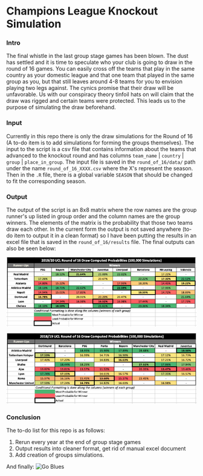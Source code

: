 # Champions League Knockout Simulation

### Intro
The final whistle in the last group stage games has been blown. The dust has settled and it is time to speculate who your club is going to draw in the round of 16 games. You can easily cross off the teams that play in the same country as your domestic league and that one team that played in the same group as you, but that still leaves around 4-8 teams for you to envision playing two legs against. The cynics promise that their draw will be unfavorable. Us with our conspiracy theory tinfoil hats on will claim that the draw was rigged and certain teams were protected. This leads us to the purpose of simulating the draw beforehand.  

### Input
Currently in this repo there is only the draw simulations for the Round of 16 (A to-do item is to add simulations for forming the groups themselves). The input to the script is a csv file that contains information about the teams that advanced to the knockout round and has columns ```team_name``` | ```country``` | ```group``` | ```place_in_group```. The input file is saved in the `round_of_16/data/` path under the name `round_of_16_XXXX.csv` where the X's represent the season. Then in the `.R` file, there is a global variable `SEASON` that should be changed to fit the corresponding season.

### Output
The output of the script is an 8x8 matrix where the row names are the group runner's up listed in group order and the column names are the group winners. The elements of the matrix is the probability that those two teams draw each other. In the current form the output is not saved anywhere (to-do item to output it in a clean format) so I have been putting the results in an excel file that is saved in the `round_of_16/results` file. The final outputs can also be seen below:

![2019-2020 Results](https://github.com/spoonertaylor/ucl_group_simulation/blob/master/round_of_16/results/round_of_16_results_2020.png)

![2018-2019 Results](https://github.com/spoonertaylor/ucl_group_simulation/blob/master/round_of_16/results/round_of_16_results_2019.png)

### Conclusion
The to-do list for this repo is as follows:
1. Rerun every year at the end of group stage games
2. Output results into cleaner format, get rid of manual excel document
3. Add creation of groups simulations.

And finally:
![Go Blues](https://www.youtube.com/watch?v=lBP7QQYN1IU)
